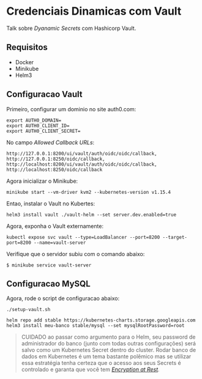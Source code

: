 # Credenciais Dinamicas com Vault

Talk sobre *Dyanamic Secrets* com Hashicorp Vault.

## Requisitos

* Docker
* Minikube
* Helm3

## Configuracao Vault

Primeiro, configurar um dominio no site auth0.com:

```console
export AUTH0_DOMAIN=
export AUTH0_CLIENT_ID=
export AUTH0_CLIENT_SECRET=
```

No campo *Allowed Callback URLs*:

```console
http://127.0.0.1:8200/ui/vault/auth/oidc/oidc/callback,
http://127.0.0.1:8250/oidc/callback,
http://localhost:8200/ui/vault/auth/oidc/oidc/callback,
http://localhost:8250/oidc/callback
```

Agora inicializar o Minikube:

```console
minikube start --vm-driver kvm2 --kubernetes-version v1.15.4
```

Entao, instalar o Vault no Kubertes:

```console
helm3 install vault ./vault-helm --set server.dev.enabled=true
```

Agora, exponha o Vault externamente:

```console
kubectl expose svc vault --type=LoadBalancer --port=8200 --target-port=8200 --name=vault-server
```

Verifique que o servidor subiu com o comando abaixo:

```console
$ minikube service vault-server
```

## Configuracao MySQL

Agora, rode o script de configuracao abaixo:

```console
./setup-vault.sh
```

```console
helm repo add stable https://kubernetes-charts.storage.googleapis.com
helm3 install meu-banco stable/mysql --set mysqlRootPassword=root
```

> CUIDADO ao passar como argumento para o Helm, seu password de administrador do banco (junto com todas outras configurações) será salvo como um Kubernetes Secret dentro do cluster. Rodar banco de dados em Kubernetes é um tema bastante polêmico mas se utilizar essa estratégia tenha certeza que o acesso aos seus Secrets é controlado e garanta que você tem *[Encryption at Rest](https://kubernetes.io/docs/tasks/administer-cluster/encrypt-data/).* 
